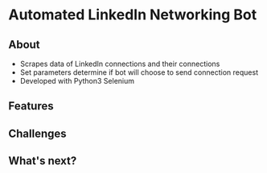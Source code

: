 # Automated LinkedIn Networking Bot

## About
  * Scrapes data of LinkedIn connections and their connections
  * Set parameters determine if bot will choose to send connection request
  * Developed with Python3 Selenium 

## Features


## Challenges


## What's next?
